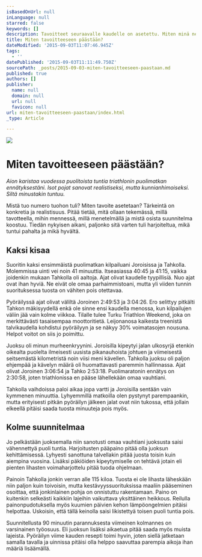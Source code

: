 ```yaml
---
isBasedOnUrl: null
inLanguage: null
starred: false
keywords: []
description: Tavoitteet seuraavalle kaudelle on asetettu. Miten minä ne asetin?
title: Miten tavoitteeseen päästään?
dateModified: '2015-09-03T11:07:46.945Z'
tags:
  - ''
datePublished: '2015-09-03T11:11:49.750Z'
sourcePath: _posts/2015-09-03-miten-tavoitteeseen-paastaan.md
published: true
authors: []
publisher:
  name: null
  domain: null
  url: null
  favicon: null
url: miten-tavoitteeseen-paastaan/index.html
_type: Article

---
```

![](https://the-grid-user-content.s3-us-west-2.amazonaws.com/4421f2d1-f3f7-4036-8374-34789be29ccc.JPG)

# Miten tavoitteeseen päästään?

_Aion karistaa vuodessa puolitoista tuntia triathlonin puolimatkan ennätyksestäni. Isot pojat sanovat realistiseksi, mutta kunnianhimoiseksi. Siltä minustakin tuntuu._

Mistä tuo numero tuohon tuli? Miten tavoite asetetaan? Tärkeintä on konkretia ja realistisuus. Pitää tietää, mitä ollaan tekemässä, millä tavotteella, mihin mennessä, millä menetelmällä ja mistä osista suunnitelma koostuu. Tiedän nykyisen aikani, paljonko sitä varten tuli harjoiteltua, mikä tuntui pahalta ja mikä hyvältä.

## Kaksi kisaa

Suoritin kaksi ensimmäistä puolimatkan kilpailuani Joroisissa ja Tahkolla. Molemmissa uinti vei noin 41 minuuttia. Itseasiassa 40:45 ja 41:15, vaikka joidenkin mukaan Tahkolla oli aaltoja. Ajat olivat kaudelle tyypillisiä. Nuo ajat ovat ihan hyviä. Ne eivät ole omaa parhaimmistoani, mutta yli viiden tunnin suorituksessa tuosta on vähiten pois otettavaa.

Pyöräilyssä ajat olivat väliltä Joroinen 2:49:53 ja 3:04:26\. Ero selittyy pitkälti Tahkon mäkisyydellä enkä ole sinne ensi kaudella menossa, kun kilpailujen väliin jää vain kolme viikkoa. Tilalle tulee Turku Triathlon Weekend, joka on merkittävästi tasaisempaa moottoritietä. Leijonanosa kaikesta treenistä talvikaudella kohdistui pyöräilyyn ja se näkyy 30% voimatasojen nousuna. Helpot voitot on siis jo poimittu.

Juoksu oli minun murheenkryynini. Joroisilla kipeytyi jalan ulkosyrjä etenkin oikealta puolelta ilmeisesti uusista pikanauhoista johtuen ja viimeisestä seitsemästä kilometristä noin viisi meni kävellen. Tahkolla juoksu oli paljon ehjempää ja kävelyn määrä oli huomattavasti paremmin hallinnassa. Ajat olivat Joroinen 3:06:54 ja Tahko 2:53:18\. Puolimaratonin ennätys on 2:30:58, joten triathlonissa en pääse lähellekään omaa vauhtiani.

Tahkolla vaihdoissa paloi aikaa jopa vartti ja Joroisilla sentään vain kymmenen minuuttia. Lyhyemmillä matkoilla olen pystynyt parempaankin, mutta erityisesti pitkän pyöräilyn jälkeen jalat ovat niin tukossa, että jollain elkeellä pitäisi saada tuosta minuuteja pois myös.

## Kolme suunnitelmaa

Jo pelkästään juoksemalla niin sanotusti omaa vauhtiani juoksusta saisi vähennettyä puoli tuntia. Harjoitusten pääpaino pitää olla juoksun kehittämisessä. Lyhyesti sanottuna talvellakin pitää juosta toisin kuin aiempina vuosina. Lisäksi päkiöiden kipeytymiselle on tehtävä jotain eli pienten lihasten voimaharjottelu pitää tuoda ohjelmaan.

Painoin Tahkolla jonkin verran alle 115 kiloa. Tuosta ei ole lihasta läheskään niin paljon kuin toivoisin, mutta kestävyyssuorituksissa maaliin pääseminen osoittaa, että jonkinlainen pohja on onnistuttu rakentamaan. Paino on kuitenkin selkeästi kaikkiin lajeihin vaikuttava yksittäinen heikkous. Reilulla painonpudotuksella myös kuumien päivien kehon lämpöongelmien pitäisi helpottaa. Uskoisin, että tällä keinolla saisi likistettyä toisen puoli tuntia pois.

Suunnitellusta 90 minuutin parannuksesta viimeinen kolmannes on varsinainen työosuus. Eli juoksun lisäksi aikaetua pitää saada myös muista lajeista. Pyöräilyn viime kauden resepti toimi hyvin, joten siellä jatketaan samalla tavalla ja uinnissa pitäisi olla helppo saavuttaa parempia aikoja ihan määriä lisäämällä.